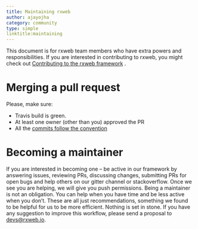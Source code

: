 ```yaml
---
title: Maintaining rxweb
author: ajayojha
category: community
type: simple
linktitle:maintaining
---
```

This document is for rxweb team members who have extra powers and responsibilities.  If you are interested in contributing to rxweb, you might check out <a href="/community/contributing" >Contributing to the rxweb framework</a> .

# Merging a pull request
Please, make sure:
<ul>
<li>Travis build is green.</li>
<li>At least one owner (other than you) approved the PR</li>
<li>All the <a href="/community/commit_guideline">commits follow the convention</a></li>
</ul>

# Becoming a maintainer
If you are interested in becoming one – be active in our framework by answering issues, reviewing PRs, discussing changes, submitting PRs for open bugs and help others on our gitter channel or stackoverflow. Once we see you are helping, we will give you push permissions. Being a maintainer is not an obligation. You can help when you have time and be less active when you don’t. 
These are all just recommendations, something we found to be helpful for us to be more efficient. Nothing is set in stone. If you have any suggestion to improve this workflow, please send a proposal to <a href="mailto:devs@rxweb.io">devs@rxweb.io</a>.
